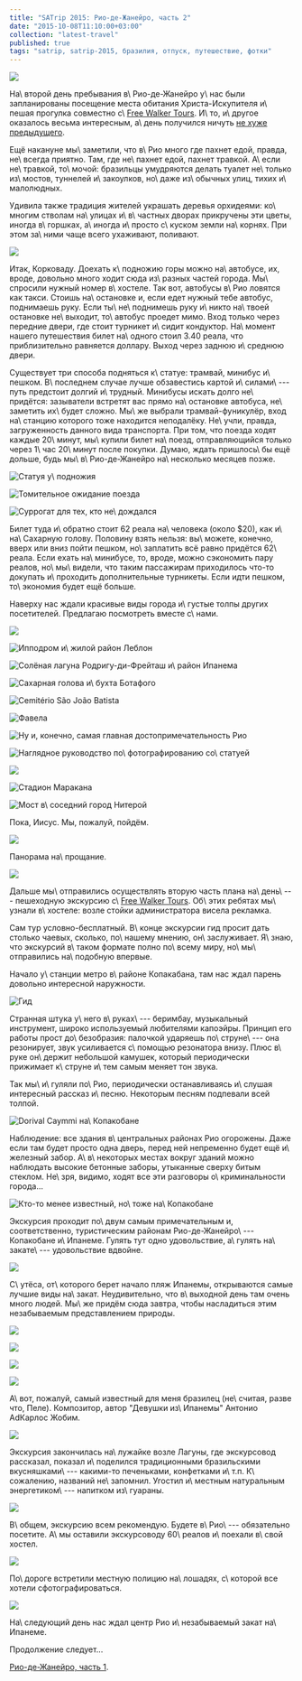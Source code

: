 ```yaml
---
title: "SATrip 2015: Рио-де-Жанейро, часть 2"
date: "2015-10-08T11:10:00+03:00"
collection: "latest-travel"
published: true
tags: "satrip, satrip-2015, бразилия, отпуск, путешествие, фотки"
---
```


![](/images/travel/2015-09-satrip/rio-2-cover.jpg)

На\ второй день пребывания в\ Рио-де-Жанейро у\ нас были запланированы посещение места обитания Христа-Искупителя
и\ пешая прогулка совместно с\ [Free Walker Tours][free-walker-tours]. И\ то, и\ другое оказалось весьма интересным,
а\ день получился ничуть [не хуже предыдущего][day-one].

<!--more-->

Ещё накануне мы\ заметили, что в\ Рио много где пахнет едой, правда, не\ всегда приятно. Там, где не\ пахнет едой,
пахнет травкой. А\ если не\ травкой, то\ мочой: бразильцы умудряются делать туалет не\ только из\ мостов, туннелей
и\ закоулков, но\ даже из\ обычных улиц, тихих и\ малолюдных.

Удивила также традиция жителей украшать деревья орхидеями: ко\ многим стволам на\ улицах и\ в\ частных дворах прикручены
эти цветы, иногда в\ горшках, а\ иногда и\ просто с\ куском земли на\ корнях. При этом за\ ними чаще всего ухаживают,
поливают.

![](/images/travel/2015-09-satrip/rio-2-orchids.jpg)

Итак, Корковаду. Доехать к\ подножию горы можно на\ автобусе, их, вроде, довольно много ходит сюда из\ разных частей
города. Мы\ спросили нужный номер в\ хостеле. Так вот, автобусы в\ Рио ловятся как такси. Стоишь на\ остановке и, если
едет нужный тебе автобус, поднимаешь руку. Если ты\ не\ поднимешь руку и\ никто на\ твоей остановке не\ выходит,
то\ автобус проедет мимо. Вход только через передние двери, где стоит турникет и\ сидит кондуктор. На\ момент нашего
путешествия билет на\ одного стоил 3.40 реала, что приблизительно равняется доллару. Выход через заднюю и\ среднюю
двери.

Существует три способа подняться к\ статуе: трамвай, минибус и\ пешком. В\ последнем случае лучше обзавестись картой
и\ силами\ --- путь предстоит долгий и\ трудный. Минибусы искать долго не\ придётся: зазыватели встретят вас прямо
на\ остановке автобуса, не\ заметить их\ будет сложно. Мы\ же выбрали трамвай-фуникулёр, вход на\ станцию которого тоже
находится неподалёку. Не\ учли, правда, загруженность данного вида транспорта. При том, что поезда ходят каждые
20\ минут, мы\ купили билет на\ поезд, отправляющийся только через 1\ час 20\ минут после покупки. Думаю, ждать
пришлось\ бы ещё дольше, будь мы\ в\ Рио-де-Жанейро на\ несколько месяцев позже.

![Статуя у\ подножия](/images/travel/2015-09-satrip/rio-2-bottom-statue.jpg "Статуя у подножия")

![Томительное ожидание поезда](/images/travel/2015-09-satrip/rio-2-waiting.jpg "Томительное ожидание поезда")

![Суррогат для тех, кто не\ дождался](/images/travel/2015-09-satrip/rio-2-false-train.jpg "Суррогат для тех, кто не дождался")

Билет туда и\ обратно стоит 62 реала на\ человека (около $20), как и\ на\ Сахарную голову. Половину взять нельзя:
вы\ можете, конечно, вверх или вниз пойти пешком, но\ заплатить всё равно придётся 62\ реала. Если ехать на\ минибусе,
то, вроде, можно сэкономить пару реалов, но\ мы\ видели, что таким пассажирам приходилось что-то докупать и\ проходить
дополнительные турникеты. Если идти пешком, то\ экономия будет ещё больше.

Наверху нас ждали красивые виды города и\ густые толпы других посетителей. Предлагаю посмотреть вместе с\ нами.

![](/images/travel/2015-09-satrip/rio-2-crowd.jpg)

![Ипподром и\ жилой район Леблон](/images/travel/2015-09-satrip/rio-2-leblon-and-hippodrome.jpg "Ипподром и жилой район Леблон")

![Солёная лагуна Родригу-ди-Фрейташ и\ район Ипанема](/images/travel/2015-09-satrip/rio-2-lagoa-and-ipanema.jpg "Солёная лагуна Родригу-ди-Фрейташ и район Ипанема")

![Сахарная голова и\ бухта Ботафого](/images/travel/2015-09-satrip/rio-2-sugarloaf-and-botafogo.jpg "Сахарная голова и бухта Ботафого")

![Cemitério São João Batista](/images/travel/2015-09-satrip/rio-2-cemiterio.jpg "Cemitério São João Batista")

![Фавела](/images/travel/2015-09-satrip/rio-2-favela.jpg "Фавела")

![Ну и, конечно, самая главная достопримечательность Рио](/images/travel/2015-09-satrip/rio-2-side.jpg "Ну и, конечно, самая главная достопримечательность Рио")

![Наглядное руководство по\ фотографированию со\ статуей](/images/travel/2015-09-satrip/rio-2-example.jpg "Наглядное руководство по фотографированию со статуей")

![](/images/travel/2015-09-satrip/rio-2-bird.jpg)

![Стадион Маракана](/images/travel/2015-09-satrip/rio-2-maracana.jpg "Стадион Маракана")

![Мост в\ соседний город Нитерой](/images/travel/2015-09-satrip/rio-2-bridge.jpg "Мост в соседний город Нитерой")

Пока, Иисус. Мы, пожалуй, пойдём.

![](/images/travel/2015-09-satrip/rio-2-back.jpg)

Панорама на\ прощание.

![](/images/travel/2015-09-satrip/rio-2-pano.jpg)

Дальше мы\ отправились осуществлять вторую часть плана на\ день\ --- пешеходную экскурсию
с\ [Free Walker Tours][free-walker-tours]. Об\ этих ребятах мы\ узнали в\ хостеле: возле стойки администратора висела
рекламка.

Сам тур условно-бесплатный. В\ конце экскурсии гид просит дать столько чаевых, сколько, по\ нашему мнению,
он\ заслуживает. Я\ знаю, что экскурсий в\ таком формате полно по\ всему миру, но\ мы\ отправились на\ подобную впервые.

Начало у\ станции метро в\ районе Копакабана, там нас ждал парень довольно интересной наружности.

![Гид](/images/travel/2015-09-satrip/rio-2-guide.jpg "Гид")

Странная штука у\ него в\ руках\ --- беримбау, музыкальный инструмент, широко используемый любителями капоэйры. Принцип
его работы прост до\ безобразия: палочкой ударяешь по\ струне\ --- она резонирует, звук усиливается с\ помощью
резонатора внизу. Плюс в\ руке он\ держит небольшой камушек, который периодически прижимает к\ струне и\ тем самым
меняет тон звука.

Так мы\ и\ гуляли по\ Рио, периодически останавливаясь и\ слушая интересный рассказ и\ песню. Некоторым песням подпевали
всей толпой.

![Dorival Caymmi на\ Копакобане](/images/travel/2015-09-satrip/rio-2-dorival-caymmi.jpg "Dorival Caymmi на Копакобане")

Наблюдение: все здания в\ центральных районах Рио огорожены. Даже если там будет просто одна дверь, перед ней непременно
будет ещё и\ железный забор. А\ в\ некоторых местах вокруг зданий можно наблюдать высокие бетонные заборы, утыканные
сверху битым стеклом. Не\ зря, видимо, ходят все эти разговоры о\ криминальности города...

![Кто-то менее известный, но\ тоже на\ Копакобане](/images/travel/2015-09-satrip/rio-2-unknown.jpg "Кто-то менее известный, но тоже на Копакобане")

Экскурсия проходит по\ двум самым примечательным и, соответственно, туристическим районам Рио-де-Жанейро\ --- Копакобане
и\ Ипанеме. Гулять тут одно удовольствие, а\ гулять на\ закате\ --- удовольствие вдвойне.

![](/images/travel/2015-09-satrip/rio-2-sunset-walk.jpg)

С\ утёса, от\ которого берет начало пляж Ипанемы, открываются самые лучшие виды на\ закат. Неудивительно, что
в\ выходной день там очень много людей. Мы\ же придём сюда завтра, чтобы насладиться этим незабываемым представлением
природы.

![](/images/travel/2015-09-satrip/rio-2-sunset-watchers.jpg)

![](/images/travel/2015-09-satrip/rio-2-ocean-1.jpg)

![](/images/travel/2015-09-satrip/rio-2-ocean-2.jpg)

![](/images/travel/2015-09-satrip/rio-2-ocean-3.jpg)

А\ вот, пожалуй, самый известный для меня бразилец (не\ считая, разве что, Пеле). Композитор, автор "Девушки
из\ Ипанемы" Антонио AdКарлос Жобим.

![](/images/travel/2015-09-satrip/rio-2-jobim.jpg)

Экскурсия закончилась на\ лужайке возле Лагуны, где экскурсовод рассказал, показал и\ поделился традиционными
бразильскими вкусняшками\ --- какими-то печеньками, конфетками и\ т.п. К\ сожалению, названий не\ запомнил. Угостил
и\ местным натуральным энергетиком\ --- напитком из\ гуараны.

![](/images/travel/2015-09-satrip/rio-2-lagoa-1.jpg)

В\ общем, экскурсию всем рекомендую. Будете в\ Рио\ --- обязательно посетите. А\ мы оставили экскурсоводу 60\ реалов
и\ поехали в\ свой хостел.

![](/images/travel/2015-09-satrip/rio-2-lagoa-2.jpg)

По\ дороге встретили местную полицию на\ лошадях, с\ которой все хотели сфотографироваться.

![](/images/travel/2015-09-satrip/rio-2-police.jpg)

На\ следующий день нас ждал центр Рио и\ незабываемый закат на\ Ипанеме.

Продолжение следует...

[Рио-де-Жанейро, часть 1][day-one].

[day-one]: /post/satrip-2015-rio-1/
[free-walker-tours]: http://www.freewalkertours.com/

